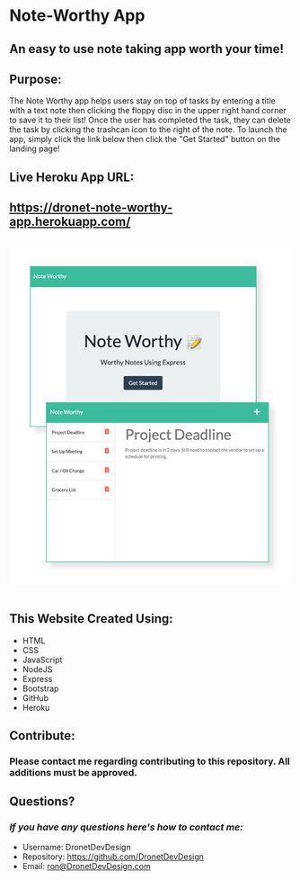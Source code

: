 # Note-Worthy App
## An easy to use note taking app worth your time!

## Purpose:
The Note Worthy app helps users stay on top of tasks by entering a title with a text note then clicking the floppy disc in the upper right hand corner to save it to their list! Once the user has completed the task, they can delete the task by clicking the trashcan icon to the right of the note.
To launch the app, simply click the link below then click the "Get Started" button on the landing page! 

## Live Heroku App URL:
## https://dronet-note-worthy-app.herokuapp.com/

<br>
<div align="left">
    <img src="./public/assets/images/note-worthy-screenshot.jpg" width="800px" /> 
</div>
<br>

## This Website Created Using:
* HTML 
* CSS
* JavaScript
* NodeJS 
* Express
* Bootstrap
* GitHub
* Heroku

## Contribute:
### Please contact me regarding contributing to this repository. All additions must be approved.

## Questions?
### *If you have any questions here's how to contact me:*
* Username: DronetDevDesign
* Repository: https://github.com/DronetDevDesign
* Email: ron@DronetDevDesign.com
